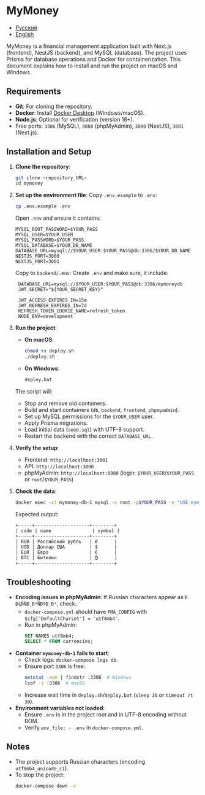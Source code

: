# MyMoney

- [Русский](README.ru.md)
- [English](README.md)

MyMoney is a financial management application built with Next.js (frontend), NestJS (backend), and MySQL (database). The project uses Prisma for database operations and Docker for containerization. This document explains how to install and run the project on macOS and Windows.

## Requirements
- **Git**: For cloning the repository.
- **Docker**: Install [Docker Desktop](https://www.docker.com/products/docker-desktop/) (Windows/macOS).
- **Node.js**: Optional for verification (version 18+).
- Free ports: `3306` (MySQL), `8080` (phpMyAdmin), `3000` (NestJS), `3001` (Next.js).

## Installation and Setup
1. **Clone the repository**:
   ```bash
   git clone <repository_URL>
   cd mymoney
   ```

2. **Set up the environment file**:
   Copy `.env.example` to `.env`:
   ```bash
   cp .env.example .env
   ```
   Open `.env` and ensure it contains:
   ```env
   MYSQL_ROOT_PASSWORD=$YOUR_PASS
   MYSQL_USER=$YOUR_USER
   MYSQL_PASSWORD=$YOUR_PASS
   MYSQL_DATABASE=$YOUR_DB_NAME
   DATABASE_URL=mysql://$YOUR_USER:$YOUR_PASS@db:3306/$YOUR_DB_NAME
   NESTJS_PORT=3000
   NEXTJS_PORT=3001
   ```

   Copy to `backend/.env`:
   Create `.env` and make sure, it include:
   ```env
    DATABASE_URL=mysql://$YOUR_USER:$YOUR_PASS@db:3306/mymoneydb
    JWT_SECRET="${YOUR_SECRET_KEY}"

    JWT_ACCESS_EXPIRES_IN=15m
    JWT_REFRESH_EXPIRES_IN=7d
    REFRESH_TOKEN_COOKIE_NAME=refresh_token
    NODE_ENV=development
   ```

3. **Run the project**:
   - **On macOS**:
     ```bash
     chmod +x deploy.sh
     ./deploy.sh
     ```
   - **On Windows**:
     ```bash
     deploy.bat
     ```

   The script will:
   - Stop and remove old containers.
   - Build and start containers (`db`, `backend`, `frontend`, `phpmyadmin`).
   - Set up MySQL permissions for the `$YOUR_USER` user.
   - Apply Prisma migrations.
   - Load initial data (`seed.sql`) with UTF-8 support.
   - Restart the backend with the correct `DATABASE_URL`.

4. **Verify the setup**:
   - Frontend: `http://localhost:3001`
   - API: `http://localhost:3000`
   - phpMyAdmin: `http://localhost:8080` (login: `$YOUR_USER`/`$YOUR_PASS` or `root`/`$YOUR_PASS`)

5. **Check the data**:
   ```bash
   docker exec -it mymoney-db-1 mysql -u root -p$YOUR_PASS -e "USE mymoneydb; SELECT * FROM currencies;"
   ```
   Expected output:
   ```
   +-----+--------------------+--------+
   | code | name               | symbol |
   +-----+--------------------+--------+
   | RUB | Российский рубль   | ₽      |
   | USD | Доллар США         | $      |
   | EUR | Евро               | €      |
   | BTC | Биткоин            | ₿      |
   +-----+--------------------+--------+
   ```

## Troubleshooting
- **Encoding issues in phpMyAdmin**: If Russian characters appear as `Ð Ð¾ÑÑÐ¸Ð¹ÑÐºÐ¸Ð¹`, check:
  - `docker-compose.yml` should have `PMA_CONFIG` with `$cfg['DefaultCharset'] = 'utf8mb4'`.
  - Run in phpMyAdmin:
    ```sql
    SET NAMES utf8mb4;
    SELECT * FROM currencies;
    ```
- **Container `mymoney-db-1` fails to start**:
  - Check logs: `docker-compose logs db`.
  - Ensure port `3306` is free:
    ```bash
    netstat -aon | findstr :3306  # Windows
    lsof -i :3306  # macOS
    ```
  - Increase wait time in `deploy.sh`/`deploy.bat` (`sleep 30` or `timeout /t 30`).
- **Environment variables not loaded**:
  - Ensure `.env` is in the project root and in UTF-8 encoding without BOM.
  - Verify `env_file: - .env` in `docker-compose.yml`.

## Notes
- The project supports Russian characters (encoding `utf8mb4_unicode_ci`).
- To stop the project:
  ```bash
  docker-compose down -v
  ```
